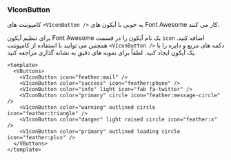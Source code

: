 ### VIconButton

کامپوننت های `<VIconButton />` به خوبی با آیکون های Font Awesome کار می کنند.

برای تنظیم آیکون Font Awesome یک نام آیکون را در قسمت `icon` اضافه کنید.
همچنین می توانید با استفاده از کامپوننت `<VIconButton />` دکمه های مربع و دایره را با یک آیکون ایجاد کنید.
لطفاً برای نمونه های دقیق به نشانه گذاری مراجعه کنید.

<!--code-->

```vue
<template>
  <VButtons>
    <VIconButton icon="feather:mail" />
    <VIconButton color="success" icon="feather:phone" />
    <VIconButton color="info" light icon="fab fa-twitter" />
    <VIconButton color="primary" circle icon="feather:message-circle" />
    <VIconButton color="warning" outlined circle icon="feather:triangle" />
    <VIconButton color="danger" light raised circle icon="feather:x" />
    <VIconButton color="primary" outlined loading circle icon="feather:plus" />
  </VButtons>
</template>
```

<!--/code-->

<!--example-->

<VButtons>
  <VIconButton icon="feather:mail" />
  <VIconButton color="success" icon="feather:phone" />
  <VIconButton color="info" light icon="fab fa-twitter" />
  <VIconButton color="primary" circle icon="feather:message-circle" />
  <VIconButton color="warning" outlined circle icon="feather:triangle" />
  <VIconButton color="danger" light circle icon="feather:x"  />
  <VIconButton color="primary" outlined loading circle icon="feather:plus"  />
</VButtons>

<!--/example-->
